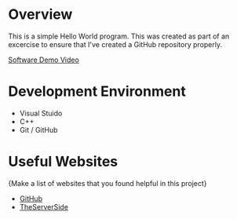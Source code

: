 # Overview

This is a simple Hello World program. This was created as part of an excercise to ensure that I've created a GitHub repository properly.

[Software Demo Video](https://www.youtube.com/watch?v=x3X9GQkcnsg&ab_channel=JohnEllefson)

# Development Environment

* Visual Stuido
* C++
* Git / GitHub

# Useful Websites

{Make a list of websites that you found helpful in this project}
* [GitHub](https://docs.github.com/en/repositories/creating-and-managing-repositories/creating-a-new-repository)
* [TheServerSide](https://www.theserverside.com/blog/Coffee-Talk-Java-News-Stories-and-Opinions/Create-a-GitHub-repository-with-this-step-by-step-tutorial)